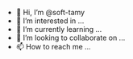 - 👋 Hi, I’m @soft-tamy
- 👀 I’m interested in ...
- 🌱 I’m currently learning ...
- 💞️ I’m looking to collaborate on ...
- 📫 How to reach me ...

<!---
soft-tamy/soft-tamy is a ✨ special ✨ repository because its `README.md` (this file) appears on your GitHub profile.
You can click the Preview link to take a look at your changes.
--->

